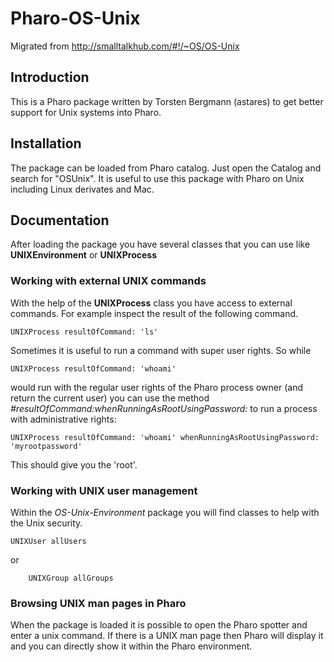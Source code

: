 # Pharo-OS-Unix

Migrated from http://smalltalkhub.com/#!/~OS/OS-Unix

## Introduction 

This is a Pharo package written by Torsten Bergmann (astares) to get better support for Unix systems into Pharo.

## Installation

The package can be loaded from Pharo catalog. Just open the Catalog and search for "OSUnix". It is useful to use this package with Pharo on Unix including Linux derivates and Mac.

## Documentation

After loading the package you have several classes that you can use like **UNIXEnvironment** or **UNIXProcess** 

### Working with external UNIX commands

With the help of the **UNIXProcess** class you have access to external commands. For example inspect the result of the following command.

```Smalltalk
UNIXProcess resultOfCommand: 'ls'
```

Sometimes it is useful to run a command with super user rights. So while

```Smalltalk
UNIXProcess resultOfCommand: 'whoami'
```
  
would run with the regular user rights of the Pharo process owner (and return the current user) you can use
the method *#resultOfCommand:whenRunningAsRootUsingPassword:* to run a process with administrative rights:

```Smalltalk
UNIXProcess resultOfCommand: 'whoami' whenRunningAsRootUsingPassword: 'myrootpassword'
```

This should give you the 'root'.

### Working with UNIX user management

Within the *OS-Unix-Environment* package you will find classes to help with the Unix security.

```Smalltalk
UNIXUser allUsers
```  

or

```Smalltalk
    UNIXGroup allGroups
```

### Browsing UNIX man pages in Pharo

When the package is loaded it is possible to open the Pharo spotter and enter a unix command. If there is a UNIX man page then Pharo will display it and you can directly show it within the Pharo environment.
